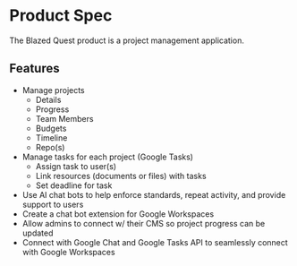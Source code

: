 # Product Spec
The Blazed Quest product is a project management application.

## Features
- Manage projects
  - Details
  - Progress
  - Team Members
  - Budgets
  - Timeline
  - Repo(s)
- Manage tasks for each project (Google Tasks)
  - Assign task to user(s)
  - Link resources (documents or files) with tasks
  - Set deadline for task
- Use AI chat bots to help enforce standards, repeat activity, and provide support to users
- Create a chat bot extension for Google Workspaces
- Allow admins to connect w/ their CMS so project progress can be updated
- Connect with Google Chat and Google Tasks API to seamlessly connect with Google Workspaces